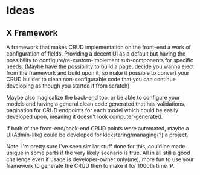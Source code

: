 # Ideas
## X Framework

 A framework that makes CRUD implementation on the front-end a work of configuration of fields.
 Providing a decent UI as a default but having the possibility to configure/re-custom-implement sub-components for specific needs.
 (Maybe have the possibility to build a page, decide you wanna eject from the framework and build upon it, so make it possible to convert your CRUD builder 
 to clean non-configurable code that you can continue developing as though you started it from scratch)

 
  Maybe also magicalize the back-end too, or be able to configure your models and having a general clean code generated that has
  validations, pagination for CRUD endpoints for each model which could be easily developed upon, meaning it doesn't look computer-generated.
  
  If both of the front-end/back-end CRUD points were automated, maybe a UI(Admin-like) could be developed for kickstaring/managing(?) a project.
  
  Note: I'm pretty sure I've seen similar stuff done for this, could be made unique in some parts if the very likely scenario is true. All in all still a good challenge even 
  if usage is developer-owner only(me), more fun to use your framework to generate the CRUD then to make it for 1000th time :P.
